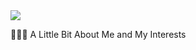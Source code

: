 <img src="https://capsule-render.vercel.app/api?type=rounded&color=auto&height=120&section=header&text=Jackson%20Greig&fontSize=90&fontColor=000000" />


👨🏻‍💻  A Little Bit About Me and My Interests
